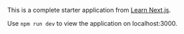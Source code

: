This is a complete starter application from [Learn Next.js](https://nextjs.org/learn).

Use `npm run dev` to view the application on localhost:3000.
